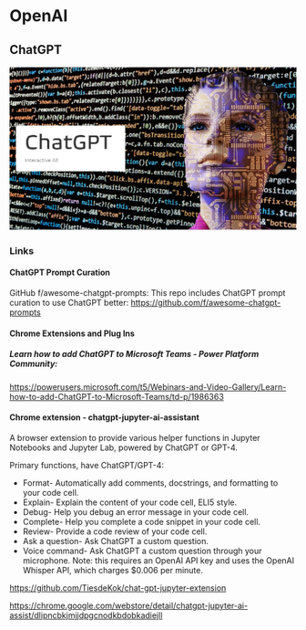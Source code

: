 # OpenAI
## ChatGPT
![Banner](Banner.png)
### Links
#### ChatGPT Prompt Curation 
GitHub f/awesome-chatgpt-prompts: This repo includes ChatGPT prompt curation to use ChatGPT better: https://github.com/f/awesome-chatgpt-prompts
#### Chrome Extensions and Plug Ins
##### Learn how to add ChatGPT to Microsoft Teams - Power Platform Community: 
https://powerusers.microsoft.com/t5/Webinars-and-Video-Gallery/Learn-how-to-add-ChatGPT-to-Microsoft-Teams/td-p/1986363

#### Chrome extension - chatgpt-jupyter-ai-assistant
A browser extension to provide various helper functions in Jupyter Notebooks and Jupyter Lab, powered by ChatGPT or GPT-4.

Primary functions, have ChatGPT/GPT-4:

* Format- Automatically add comments, docstrings, and formatting to your code cell.
* Explain- Explain the content of your code cell, ELI5 style.
* Debug- Help you debug an error message in your code cell.
* Complete- Help you complete a code snippet in your code cell.
* Review- Provide a code review of your code cell.
* Ask a question- Ask ChatGPT a custom question.
* Voice command- Ask ChatGPT a custom question through your microphone.
Note: this requires an OpenAI API key and uses the OpenAI Whisper API, which charges $0.006 per minute.

https://github.com/TiesdeKok/chat-gpt-jupyter-extension

https://chrome.google.com/webstore/detail/chatgpt-jupyter-ai-assist/dlipncbkjmjjdpgcnodkbdobkadiejll
